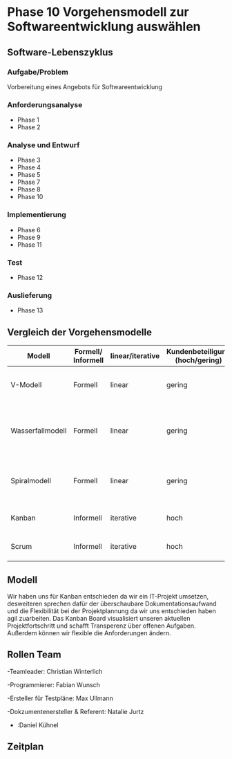 # Phase 10 Vorgehensmodell zur Softwareentwicklung auswählen
## Software-Lebenszyklus
### Aufgabe/Problem
Vorbereitung eines Angebots für Softwareentwicklung
### Anforderungsanalyse
- Phase 1
- Phase 2
### Analyse und Entwurf
- Phase 3
- Phase 4
- Phase 5
- Phase 7
- Phase 8
- Phase 10
### Implementierung
- Phase 6
- Phase 9
- Phase 11
### Test
- Phase 12
### Auslieferung
- Phase 13
## Vergleich der Vorgehensmodelle 
| Modell           | Formell/ Informell | linear/iterative | Kundenbeteiligung (hoch/gering) | Vorteile       | Nachteile                              | Anwendung                                                                                                    |
|------------------|--------------------|------------------|---------------------------------|----------------|----------------------------------------|--------------------------------------------------------------------------------------------------------------|
| V-Modell         | Formell            | linear           | gering                          | klare Struktur | -sehrteuer und zeitaufwendig | -Projekte, bei denen Störungen und Ausfallzeiten inakzeptabel sind |
| Wasserfallmodell | Formell            | linear           | gering                          | klare Struktur               |  starker Dokumentationsaufwand                                      |   -Einfache kleine oder mittelgroße Softwareprojekte mit klar definierten und unveränderlichen Anforderungen                                                                                                            |
| Spiralmodell     | Formell            | linear           | gering                          |  frühzeitige Kundeneinbindung              |  schlechte Parralelisierung von Prozessen                                      |  Projekte mit unklaren Geschäftsanforderungen oder zu anspruchsvollen / innovativen Anforderungen                                                                                                            |
| Kanban           | Informell          | iterative        | hoch                            |     sehr gute skalierbarkeit           |    nicht für alle Betriebe geeignet                                    |  Projekte rund um Softwaresupport und Weiterentwicklung                                                                                                             |
| Scrum            | Informell          | iterative        | hoch                            |  Hohe Effektivität durch Selbstorganisation              | Kein Gesamtüberblick über die komplette Projektstrecke                                       |       Projekte rund um Softwaresupport und Weiterentwicklung                                                                                                        |

## Modell
Wir haben uns für Kanban entschieden da wir ein IT-Projekt umsetzen, desweiteren sprechen dafür der überschaubare Dokumentationsaufwand und die Flexibilität bei der Projektplannung da wir uns entschieden haben agil zuarbeiten. Das Kanban Board visualisiert unseren aktuellen Projektfortschritt und schafft Transperenz über offenen Aufgaben. Außerdem können wir flexible die Anforderungen ändern.
## Rollen Team
-Teamleader: Christian Winterlich

-Programmierer: Fabian Wunsch

-Ersteller für Testpläne: Max Ullmann

-Dokzumentenersteller & Referent: Natalie Jurtz

- :Daniel Kühnel

## Zeitplan  
